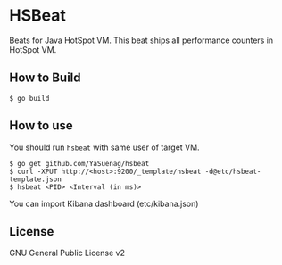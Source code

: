 # HSBeat

Beats for Java HotSpot VM.
This beat ships all performance counters in HotSpot VM.

## How to Build

```shell
$ go build
```

## How to use

You should run ```hsbeat``` with same user of target VM.

```shell
$ go get github.com/YaSuenag/hsbeat
$ curl -XPUT http://<host>:9200/_template/hsbeat -d@etc/hsbeat-template.json
$ hsbeat <PID> <Interval (in ms)>
```

You can import Kibana dashboard (etc/kibana.json)

## License
GNU General Public License v2

